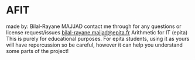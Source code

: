 # AFIT
made by: Bilal-Rayane MAJJAD
contact me through for any questions or license request/issues
bilal-rayane.majjad@epita.fr
Arithmetic for IT (epita)
This is purely for educational purposes.
For epita students, using it as yours will have repercussion so be careful, however it can help you understand some parts of the project!
